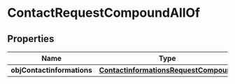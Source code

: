 

# ContactRequestCompoundAllOf


## Properties

| Name | Type | Description | Notes |
|------------ | ------------- | ------------- | -------------|
|**objContactinformations** | [**ContactinformationsRequestCompound**](ContactinformationsRequestCompound.md) |  |  |



